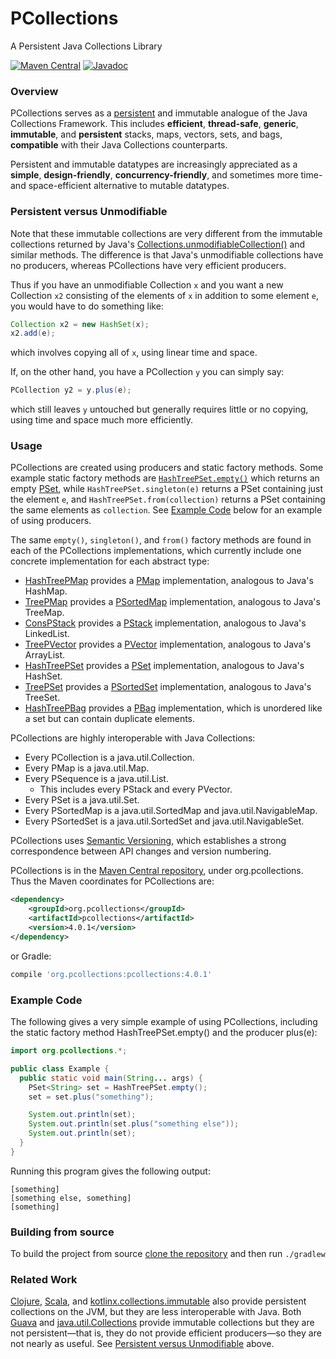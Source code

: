 PCollections
============

A Persistent Java Collections Library

[![Maven Central](https://img.shields.io/maven-central/v/org.pcollections/pcollections.svg)](https://mvnrepository.com/artifact/org.pcollections/pcollections/latest)
[![Javadoc](https://www.javadoc.io/badge/org.pcollections/pcollections.svg)](https://www.javadoc.io/doc/org.pcollections/pcollections)

### Overview

PCollections serves as a [persistent](https://en.wikipedia.org/wiki/Persistent_data_structure) and immutable analogue of the Java Collections Framework. This includes **efficient**, **thread-safe**, **generic**, **immutable**, and **persistent** stacks, maps, vectors, sets, and bags, **compatible** with their Java Collections counterparts.

Persistent and immutable datatypes are increasingly appreciated as a **simple**, **design-friendly**, **concurrency-friendly**, and sometimes more time- and space-efficient alternative to mutable datatypes.

### Persistent versus Unmodifiable

Note that these immutable collections are very different from the immutable collections returned by Java's [Collections.unmodifiableCollection()](https://docs.oracle.com/en/java/javase/18/docs/api/java.base/java/util/Collections.html#unmodifiableCollection(java.util.Collection)) and similar methods. The difference is that Java's unmodifiable collections have no producers, whereas PCollections have very efficient producers.

Thus if you have an unmodifiable Collection `x` and you want a new Collection `x2` consisting of the elements of `x` in addition to some element `e`, you would have to do something like:
```Java
Collection x2 = new HashSet(x);
x2.add(e);
```
which involves copying all of `x`, using linear time and space.

If, on the other hand, you have a PCollection `y` you can simply say:
```Java
PCollection y2 = y.plus(e);
```
which still leaves `y` untouched but generally requires little or no copying, using time and space much more efficiently.

### Usage

PCollections are created using producers and static factory methods. Some example static factory methods are [`HashTreePSet.empty()`](https://javadoc.io/doc/org.pcollections/pcollections/latest/org.pcollections/org/pcollections/HashTreePSet.html#empty()) which returns an empty [PSet](https://javadoc.io/doc/org.pcollections/pcollections/latest/org.pcollections/org/pcollections/PSet.html), while `HashTreePSet.singleton(e)` returns a PSet containing just the element `e`, and `HashTreePSet.from(collection)` returns a PSet containing the same elements as `collection`. See [Example Code](#example-code) below for an example of using producers.

The same `empty()`, `singleton()`, and `from()` factory methods are found in each of the PCollections implementations, which currently include one concrete implementation for each abstract type:
* [HashTreePMap](https://javadoc.io/doc/org.pcollections/pcollections/latest/org.pcollections/org/pcollections/HashTreePMap.html) provides a [PMap](https://javadoc.io/doc/org.pcollections/pcollections/latest/org.pcollections/org/pcollections/PMap.html) implementation, analogous to Java's HashMap.
* [TreePMap](https://javadoc.io/doc/org.pcollections/pcollections/latest/org.pcollections/org/pcollections/TreePMap.html) provides a
[PSortedMap](https://javadoc.io/doc/org.pcollections/pcollections/latest/org.pcollections/org/pcollections/PSortedMap.html) implementation,
analogous to Java's TreeMap.
* [ConsPStack](https://javadoc.io/doc/org.pcollections/pcollections/latest/org.pcollections/org/pcollections/ConsPStack.html) provides a [PStack](https://javadoc.io/doc/org.pcollections/pcollections/latest/org.pcollections/org/pcollections/PStack.html) implementation, analogous to Java's LinkedList.
* [TreePVector](https://javadoc.io/doc/org.pcollections/pcollections/latest/org.pcollections/org/pcollections/TreePVector.html) provides a [PVector](https://javadoc.io/doc/org.pcollections/pcollections/latest/org.pcollections/org/pcollections/PVector.html) implementation, analogous to Java's ArrayList.
* [HashTreePSet](https://javadoc.io/doc/org.pcollections/pcollections/latest/org.pcollections/org/pcollections/HashTreePSet.html) provides a [PSet](https://javadoc.io/doc/org.pcollections/pcollections/latest/org.pcollections/org/pcollections/PSet.html) implementation, analogous to Java's HashSet.
* [TreePSet](https://javadoc.io/doc/org.pcollections/pcollections/latest/org.pcollections/org/pcollections/TreePSet.html) provides a
[PSortedSet](https://javadoc.io/doc/org.pcollections/pcollections/latest/org.pcollections/org/pcollections/PSortedSet.html) implementation,
analogous to Java's TreeSet.
* [HashTreePBag](https://javadoc.io/doc/org.pcollections/pcollections/latest/org.pcollections/org/pcollections/HashTreePBag.html) provides a [PBag](https://javadoc.io/doc/org.pcollections/pcollections/latest/org.pcollections/org/pcollections/PBag.html) implementation, which is unordered like a set but can contain duplicate elements.

PCollections are highly interoperable with Java Collections:

* Every PCollection is a java.util.Collection.
* Every PMap is a java.util.Map.
* Every PSequence is a java.util.List.
    * This includes every PStack and every PVector.
* Every PSet is a java.util.Set.
* Every PSortedMap is a java.util.SortedMap and java.util.NavigableMap.
* Every PSortedSet is a java.util.SortedSet and java.util.NavigableSet.

PCollections uses [Semantic Versioning](https://semver.org/), which establishes a strong correspondence between API changes and version numbering.

PCollections is in the [Maven Central repository](https://search.maven.org/search?q=g:org.pcollections), under org.pcollections. Thus the Maven coordinates for PCollections are:

```xml
<dependency>
    <groupId>org.pcollections</groupId>
    <artifactId>pcollections</artifactId>
    <version>4.0.1</version>
</dependency>
```

or Gradle:
```groovy
compile 'org.pcollections:pcollections:4.0.1'
```

### Example Code

The following gives a very simple example of using PCollections, including the static factory method HashTreePSet.empty() and the producer plus(e):
```Java
import org.pcollections.*;

public class Example {
  public static void main(String... args) {
    PSet<String> set = HashTreePSet.empty();
    set = set.plus("something");

    System.out.println(set);
    System.out.println(set.plus("something else"));
    System.out.println(set);
  }
}
```
Running this program gives the following output:
```
[something]
[something else, something]
[something]
```

### Building from source
To build the project from source [clone the repository](https://github.com/hrldcpr/pcollections) and then run `./gradlew`

### Related Work

[Clojure](https://clojure.org/reference/data_structures), [Scala](https://docs.scala-lang.org/overviews/collections-2.13/introduction.html), and [kotlinx.collections.immutable](https://github.com/Kotlin/kotlinx.collections.immutable) also provide persistent collections on the JVM, but they are less interoperable with Java. Both [Guava](https://guava.dev/releases/19.0/api/docs/com/google/common/collect/ImmutableCollection.html) and [java.util.Collections](https://docs.oracle.com/en/java/javase/18/docs/api/java.base/java/util/Collections.html#unmodifiableCollection(java.util.Collection)) provide immutable collections but they are not persistent—that is, they do not provide efficient producers—so they are not nearly as useful. See [Persistent versus Unmodifiable](#persistent-versus-unmodifiable) above.
